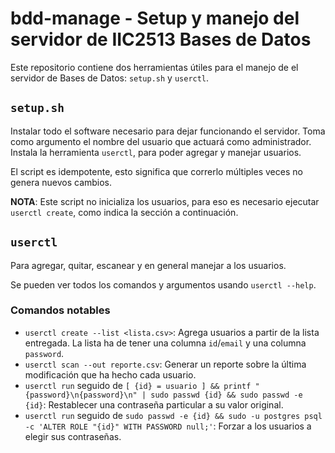 # bdd-manage - Setup y manejo del servidor de IIC2513 Bases de Datos

Este repositorio contiene dos herramientas útiles para el manejo de el servidor de Bases de Datos: `setup.sh` y `userctl`.

## `setup.sh`

Instalar todo el software necesario para dejar funcionando el servidor.
Toma como argumento el nombre del usuario que actuará como administrador.
Instala la herramienta `userctl`, para poder agregar y manejar usuarios.

El script es idempotente, esto significa que correrlo múltiples veces no genera nuevos cambios.

**NOTA**: Este script no inicializa los usuarios, para eso es necesario ejecutar `userctl create`, como indica la sección a continuación.

## `userctl`

Para agregar, quitar, escanear y en general manejar a los usuarios.

Se pueden ver todos los comandos y argumentos usando `userctl --help`.

### Comandos notables

- `userctl create --list <lista.csv>`: Agrega usuarios a partir de la lista entregada. La lista ha de tener una columna `id`/`email` y una columna `password`.
- `userctl scan --out reporte.csv`: Generar un reporte sobre la última modificación que ha hecho cada usuario.
- `userctl run` seguido de `[ {id} = usuario ] && printf "{password}\n{password}\n" | sudo passwd {id} && sudo passwd -e {id}`: Restablecer una contraseña particular a su valor original.
- `userctl run` seguido de `sudo passwd -e {id} && sudo -u postgres psql -c 'ALTER ROLE "{id}" WITH PASSWORD null;'`: Forzar a los usuarios a elegir sus contraseñas.
